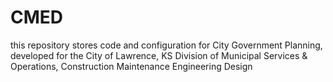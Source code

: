 # CMED

this repository stores code and configuration for City Government Planning, developed for the City of Lawrence, KS Division of Municipal Services & Operations, Construction Maintenance Engineering Design 
